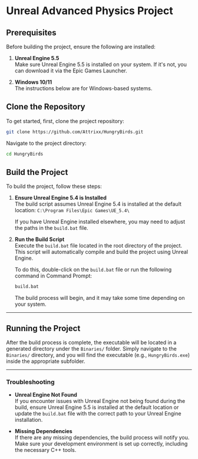 # Unreal Advanced Physics Project

## Prerequisites

Before building the project, ensure the following are installed:

1. **Unreal Engine 5.5**  
   Make sure Unreal Engine 5.5 is installed on your system. If it's not, you can download it via the Epic Games Launcher.

2. **Windows 10/11**  
   The instructions below are for Windows-based systems.

## Clone the Repository

To get started, first, clone the project repository:

```bash
git clone https://github.com/Attrixx/HungryBirds.git
```

Navigate to the project directory:

```bash
cd HungryBirds
```

## Build the Project

To build the project, follow these steps:

1. **Ensure Unreal Engine 5.4 is Installed**  
   The build script assumes Unreal Engine 5.4 is installed at the default location:
   `C:\Program Files\Epic Games\UE_5.4\`

   If you have Unreal Engine installed elsewhere, you may need to adjust the paths in the `build.bat` file.

2. **Run the Build Script**  
   Execute the `build.bat` file located in the root directory of the project. This script will automatically compile and build the project using Unreal Engine.

   To do this, double-click on the `build.bat` file or run the following command in Command Prompt:

   ```bash
   build.bat
   ```

   The build process will begin, and it may take some time depending on your system.

---

## Running the Project

After the build process is complete, the executable will be located in a generated directory under the `Binaries/` folder. Simply navigate to the `Binaries/` directory, and you will find the executable (e.g., `HungryBirds.exe`) inside the appropriate subfolder.

---

### Troubleshooting

- **Unreal Engine Not Found**  
   If you encounter issues with Unreal Engine not being found during the build, ensure Unreal Engine 5.5 is installed at the default location or update the `build.bat` file with the correct path to your Unreal Engine installation.

- **Missing Dependencies**  
   If there are any missing dependencies, the build process will notify you. Make sure your development environment is set up correctly, including the necessary C++ tools.
